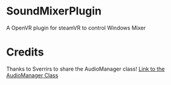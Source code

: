 # SoundMixerPlugin
A OpenVR plugin for steamVR to control Windows Mixer 



# Credits
Thanks to Sverrirs to share the AudioManager class! [Link to the AudioManager Class](https://gist.github.com/sverrirs/d099b34b7f72bb4fb386)
